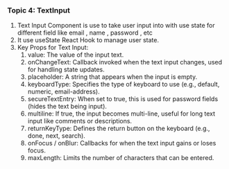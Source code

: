 ### **Topic 4: TextInput**

1. Text Input Component is use to take user input into with use state for different field like email , name , password , etc
2. It use useState React Hook to manage user state.
3. Key Props for Text Input:
   1. value: The value of the input text.
   2. onChangeText: Callback invoked when the text input changes, used for handling state updates.
   3. placeholder: A string that appears when the input is empty.
   4. keyboardType: Specifies the type of keyboard to use (e.g., default, numeric, email-address).
   5. secureTextEntry: When set to true, this is used for password fields (hides the text being input).
   6. multiline: If true, the input becomes multi-line, useful for long text input like comments or descriptions.
   7. returnKeyType: Defines the return button on the keyboard (e.g., done, next, search).
   8. onFocus / onBlur: Callbacks for when the text input gains or loses focus.
   9. maxLength: Limits the number of characters that can be entered.


